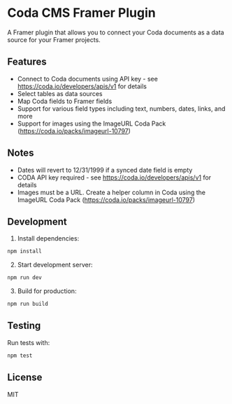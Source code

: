 # Coda CMS Framer Plugin

A Framer plugin that allows you to connect your Coda documents as a data source for your Framer projects.

## Features

- Connect to Coda documents using API key - see https://coda.io/developers/apis/v1 for details
- Select tables as data sources
- Map Coda fields to Framer fields
- Support for various field types including text, numbers, dates, links, and more
- Support for images using the ImageURL Coda Pack (https://coda.io/packs/imageurl-10797)

## Notes
- Dates will revert to 12/31/1999 if a synced date field is empty
- CODA API key required -  see https://coda.io/developers/apis/v1 for details
- Images must be a URL. Create a helper column in Coda using the ImageURL Coda Pack (https://coda.io/packs/imageurl-10797)

## Development

1. Install dependencies:
```bash
npm install
```

2. Start development server:
```bash
npm run dev
```

3. Build for production:
```bash
npm run build
```

## Testing

Run tests with:
```bash
npm test
```

## License

MIT

